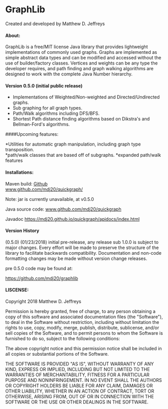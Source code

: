 # GraphLib

Created and developed by Matthew D. Jeffreys


#### About:
GraphLib is a free/MIT license Java library that provides lightweight implementations of commonly used graphs. Graphs are implemented as simple abstract data types and can be modified and accessed without the use of builder/factory classes. 
Vertices and weights can be any type the developer requires, and path finding and graph walking algorithms are designed to work with the complete Java Number hierarchy.

#### Version 0.5.0 (initial public release)

* Implementations of Weighted/Non-weighted and Directed/Undirected graphs.
* Sub graphing for all graph types.
* Path/Walk algorithms including DFS/BFS.
* Shortest Path distance finding algorithms based on Dikstra's and Bellman-Ford's algorithms.

####Upcoming features:

*Utilities for automatic graph manipulation, including graph type transposition.  
*path/walk classes that are based off of subgraphs. 
*expanded path/walk features 


#### Installations:

Maven build:
[Github]( https://github.com/mdj20/quickgraph )  
www.github.com/mdj20/quickgraph/

Note: jar is currently unavailable, at v0.5.0 

Java source code:
www.github.com/mdj20/quickgraph

Javadoc
https://mdj20.github.io/quickgraph/apidocs/index.html


#### Version History 

(0.5.0) (01/23/2018)
initial pre-release, any release sub 1.0.0 is subject to major changes. Every effort will be made to preserve the structure of the library to facilitate backwards compatibility. Documentation and non-code formatting changes may be made without version change releases.

pre 0.5.0 code may be found at:

[https://github.com/mdj20/graphlib ]( https://github.com/mdj20/graphlib )



#### LISCENSE:

Copyright 2018 Matthew D. Jeffreys

Permission is hereby granted, free of charge, to any person obtaining a copy of this software and associated documentation files (the "Software"), to deal in the Software without restriction, including without limitation the rights to use, copy, modify, merge, publish, distribute, sublicense, and/or sell copies of the Software, and to permit persons to whom the Software is furnished to do so, subject to the following conditions:

The above copyright notice and this permission notice shall be included in all copies or substantial portions of the Software.

THE SOFTWARE IS PROVIDED "AS IS", WITHOUT WARRANTY OF ANY KIND, EXPRESS OR IMPLIED, INCLUDING BUT NOT LIMITED TO THE WARRANTIES OF MERCHANTABILITY, FITNESS FOR A PARTICULAR PURPOSE AND NONINFRINGEMENT. IN NO EVENT SHALL THE AUTHORS OR COPYRIGHT HOLDERS BE LIABLE FOR ANY CLAIM, DAMAGES OR OTHER LIABILITY, WHETHER IN AN ACTION OF CONTRACT, TORT OR OTHERWISE, ARISING FROM, OUT OF OR IN CONNECTION WITH THE SOFTWARE OR THE USE OR OTHER DEALINGS IN THE SOFTWARE.


